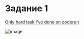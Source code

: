 # Задание 1

[Only hard task I've done on coderun](https://github.com/BlightFan/first_assignment)


![image](https://github.com/user-attachments/assets/7fc9af97-980b-493f-9c4f-8d9f83259433)
